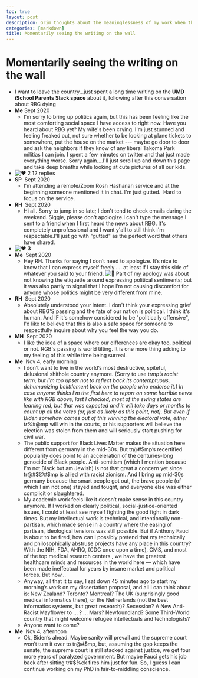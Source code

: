 ```yaml
---
toc: true
layout: post
description: Grim thoughts about the meaninglessness of my work when the country has made clear that it hates science, rationality, and all forms of thoughtfulness.
categories: [markdown]
title: Momentarily seeing the writing on the wall
---
```

# Momentarily seeing the writing on the wall

- I want to leave the country...just spent a long time writing on the **UMD iSchool Parents Slack space** about it, following after this conversation about RBG dying
- **Me** Sept 2020
    - I'm sorry to bring up politics again, but this has been feeling like the most comforting social space I have access to right now. Have you heard about RBG yet? My wife's been crying. I'm just stunned and feeling freaked out, not sure whether to be looking at plane tickets to somewhere, put the house on the market --- maybe go door to door and ask the neighbors if they know of any liberal Takoma Park militias I can join. I spent a few minutes on twitter and that just made everything worse. Sorry again....I'll just scroll up and down this page and take deep breaths while looking at cute pictures of all our kids.
- ![:heart:](https://a.slack-edge.com/production-standard-emoji-assets/10.2/apple-small/2764-fe0f@2x.png)  2     12 replies
- **SP**  Sept 2020
    - I'm attending a remote/Zoom Rosh Hashanah service and at the beginning someone mentioned it in chat. I'm just gutted.  Hard to focus on the service.
- **RH**  Sept 2020
    - Hi all. Sorry to jump in so late; I don't tend to check emails during the weekend. Siggie, please don't apologize.I can't type the message I sent to a friend when I first heard the news about RBG. It's completely unprofessional and I want y'all to still think I'm respectable.I'll just go with "gutted" as the perfect word that others have shared.
- ![:heart:](https://a.slack-edge.com/production-standard-emoji-assets/10.2/apple-small/2764-fe0f@2x.png) **3**
- **Me**  Sept 2020
    - Hey RH. Thanks for saying I don’t need to apologize. It’s nice to know that I can express myself freely …. at least if I stay this side of whatever you said to your friend. ![:slightly_smiling_face:](https://a.slack-edge.com/production-standard-emoji-assets/10.2/apple-medium/1f642@2x.png) Part of my apology was about not knowing the etiquette around expressing political sentiments; but it was also partly to signal that I hope I’m not causing discomfort for anyone whose politics might be very different from mine.
- **RH**  Sept 2020
    - Absolutely understood your intent. I don't think your expressing grief about RBG'S passing and the fate of our nation is political. I think it's human. And IF it's somehow considered to be "politically offensive", I'd like to believe that this is also a safe space for someone to respectfully inquire about why you feel the way you do.
- **MH**  Sept 2020
    - I like the idea of a space where our differences are okay too, political or not. RGB's passing is world tilting. It is one more thing adding to my feeling of this while time being surreal.
-  **Me**  Nov 4, early morning
    - I don’t want to live in the world’s most destructive, spiteful, delusional shithole country anymore. (Sorry to use tr*mp’s racist term, but I’m too upset not to reflect back its contemptuous, dehumanizing belittlement back on the people who endorse it.) In case anyone thinks I’m the first here to report on some horrible news like with RGB above, last I checked, most of the swing states are leaning red, but that was expected and it will take days or months to count up all the votes (or, just as likely as this point, not). But even if Biden somehow comes out of this winning the electoral vote, either tr%*#@mp will win in the courts, or his supporters will believe the election was stolen from them and will seriously start pushing for civil war.
    - The public support for Black Lives Matter makes the situation here different from germany in the mid-30s. But tr@#$mp’s recertified popularity does point to an acceleration of the centuries-long genocide of Black people. Anti-semitism (which I mention because I’m not Black but am Jewish) is not that great a concern yet since tr@#$@#$mp is allied with racist zionism. And I bring up mid-30s germany because the smart people got out, the brave people (of which I am not one) stayed and fought, and everyone else was either complicit or slaughtered.
    - My academic work feels like it doesn’t make sense in this country anymore. If I worked on clearly political, social-justice-oriented issues, I could at least see myself fighting the good fight in dark times. But my intellectual work is technical, and intentionally non-partisan, which made sense in a country where the easing of partisan, ideological tensions was still possible. But if Anthony Fauci is about to be fired, how can I possibly pretend that my technically and philosophically abstruse projects have any place in this country? With the NIH, FDA, AHRQ, (CDC once upon a time), CMS, and most of the top medical research centers , we have the greatest healthcare minds and resources in the world here — which have been made ineffectual for years by insane market and political forces. But now…
    - Anyway, all that it to say, I sat down 45 minutes ago to start my morning’s work on my dissertation proposal, and all I can think about is: New Zealand? Toronto? Montreal? The UK (surprisingly good medical informatics there), or the Netherlands (not the best informatics systems, but great research)? Secession? A New Anti-Racist Mayflower to … ? … Mars? Newfoundland? Some Third-World country that might welcome refugee intellectuals and technologists?
    - Anyone want to come?
-  **Me**  Nov 4, afternoon
    - Ok, Biden’s ahead. Maybe sanity will prevail and the supreme court won’t turn it over to tr@#$mp, but, assuming the gop keeps the senate, the supreme court is still stacked against justice, we get four more years of paralyzed government. But maybe Fauci gets his job back after sitting tr#$%ck fires him just for fun. So, I guess I can continue working on my PhD in fair-to-middling conscience.
